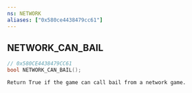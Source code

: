 ```yaml
---
ns: NETWORK
aliases: ["0x580ce4438479cc61"]
---
```

## NETWORK_CAN_BAIL

```c
// 0x580CE4438479CC61
bool NETWORK_CAN_BAIL();
```

```
Return True if the game can call bail from a network game.
```
